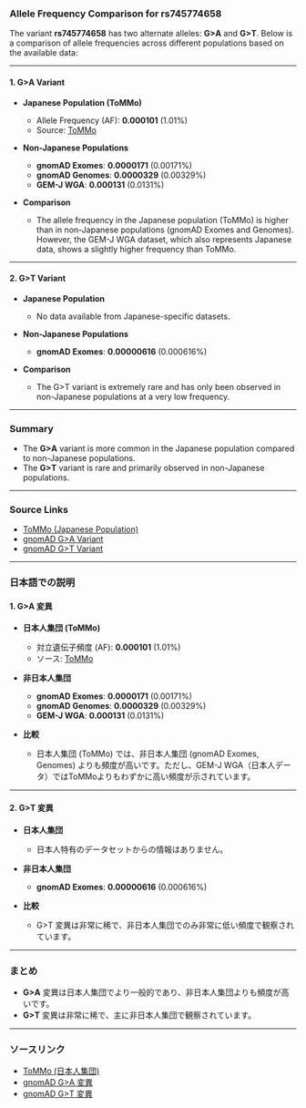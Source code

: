 ### Allele Frequency Comparison for rs745774658

The variant **rs745774658** has two alternate alleles: **G>A** and **G>T**. Below is a comparison of allele frequencies across different populations based on the available data:

---

#### **1. G>A Variant**
- **Japanese Population (ToMMo)**
  - Allele Frequency (AF): **0.000101** (1.01%)
  - Source: [ToMMo](https://jmorp.megabank.tohoku.ac.jp/search?query=2%3A165315486)

- **Non-Japanese Populations**
  - **gnomAD Exomes**: **0.0000171** (0.00171%)
  - **gnomAD Genomes**: **0.0000329** (0.00329%)
  - **GEM-J WGA**: **0.000131** (0.0131%)

- **Comparison**
  - The allele frequency in the Japanese population (ToMMo) is higher than in non-Japanese populations (gnomAD Exomes and Genomes). However, the GEM-J WGA dataset, which also represents Japanese data, shows a slightly higher frequency than ToMMo.

---

#### **2. G>T Variant**
- **Japanese Population**
  - No data available from Japanese-specific datasets.

- **Non-Japanese Populations**
  - **gnomAD Exomes**: **0.00000616** (0.000616%)

- **Comparison**
  - The G>T variant is extremely rare and has only been observed in non-Japanese populations at a very low frequency.

---

### Summary
- The **G>A** variant is more common in the Japanese population compared to non-Japanese populations.
- The **G>T** variant is rare and primarily observed in non-Japanese populations.

---

### Source Links
- [ToMMo (Japanese Population)](https://jmorp.megabank.tohoku.ac.jp/search?query=2%3A165315486)
- [gnomAD G>A Variant](https://gnomad.broadinstitute.org/variant/2-165315486-G-A?dataset=gnomad_r4)
- [gnomAD G>T Variant](https://gnomad.broadinstitute.org/variant/2-165315486-G-T?dataset=gnomad_r4)

---

### 日本語での説明

#### **1. G>A 変異**
- **日本人集団 (ToMMo)**
  - 対立遺伝子頻度 (AF): **0.000101** (1.01%)
  - ソース: [ToMMo](https://jmorp.megabank.tohoku.ac.jp/search?query=2%3A165315486)

- **非日本人集団**
  - **gnomAD Exomes**: **0.0000171** (0.00171%)
  - **gnomAD Genomes**: **0.0000329** (0.00329%)
  - **GEM-J WGA**: **0.000131** (0.0131%)

- **比較**
  - 日本人集団 (ToMMo) では、非日本人集団 (gnomAD Exomes, Genomes) よりも頻度が高いです。ただし、GEM-J WGA（日本人データ）ではToMMoよりもわずかに高い頻度が示されています。

---

#### **2. G>T 変異**
- **日本人集団**
  - 日本人特有のデータセットからの情報はありません。

- **非日本人集団**
  - **gnomAD Exomes**: **0.00000616** (0.000616%)

- **比較**
  - G>T 変異は非常に稀で、非日本人集団でのみ非常に低い頻度で観察されています。

---

### まとめ
- **G>A** 変異は日本人集団でより一般的であり、非日本人集団よりも頻度が高いです。
- **G>T** 変異は非常に稀で、主に非日本人集団で観察されています。

---

### ソースリンク
- [ToMMo (日本人集団)](https://jmorp.megabank.tohoku.ac.jp/search?query=2%3A165315486)
- [gnomAD G>A 変異](https://gnomad.broadinstitute.org/variant/2-165315486-G-A?dataset=gnomad_r4)
- [gnomAD G>T 変異](https://gnomad.broadinstitute.org/variant/2-165315486-G-T?dataset=gnomad_r4)